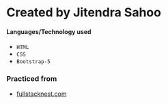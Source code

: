 # Created by Jitendra Sahoo

#### Languages/Technology used
- `HTML`
- `CSS`
- `Bootstrap-5`


### Practiced from 
 - [fullstacknest.com](https://fullstacknest.com/)